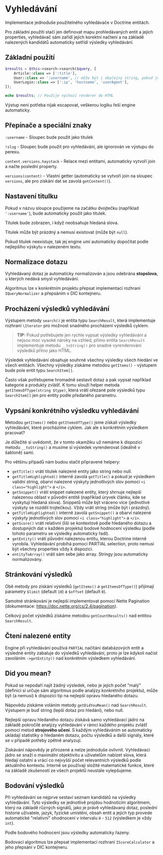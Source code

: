 Vyhledávání
===========

Implementace jednoduše použitelného vyhledávače v Doctrine entitách.

Pro základní použití stačí jen definovat mapu prohledávaných entit a jejich properties, vyhledávač sám zařídí jejich korektní načtení a na základě nalezených kandidátů automaticky setřídí výsledky vyhledávání.

Základní použití
----------------

```php
$results = $this->search->search($query, [
	Article::class => [':title'],
	User::class => ':username', // může být i obyčejný string, pokud jde o jeden sloupec
	UserLogin::class => [':ip', 'hostname', 'userAgent'],
]);

echo $results; // Použije výchozí renderer do HTML
```

Výstup není potřeba nijak escapovat, veškerou logiku řeší engine automaticky.

Přepínače a speciální znaky
---------------------------

`:username` - Sloupec bude použit jako titulek

`!slug` - Sloupec bude použit pro vyhledávání, ale ignorován ve výstupu do perexu.

`content.versions.haystack` - Relace mezi entitami, automaticky vytvoří join a načte poslední property.

`versions(content)` - Vlastní getter (automaticky se vytvoří join na sloupec `versions`, ale pro získání dat se zavolá `getContent()`).

Nastavení titulku
-----------------

Pokud v názvu sloupce použijeme na začátku dvojtečku (například `':username'`), bude automaticky použit jako titulek.

Titulek bude zobrazen, i když neobsahuje hledaná slova.

Titulek může být prázdný a nemusí existovat (může být `null`).

Pokud titulek neexistuje, tak jej engine umí automaticky dopočítat podle nejlepšího výskytu v nalezeném textu.

Normalizace dotazu
------------------

Vyhledávaný dotaz je automaticky normalizován a jsou odebrána **stopslova**, u kterých nedává smysl vyhledávání.

Algoritmus lze v konkrétním projektu přepsat implementací rozhraní `IQueryNormalizer` a přepsáním v DIC kontejneru.

Procházení výsledků vyhledávání
-------------------------------

Výstupem metody `search()` je entita typu `SearchResult`, která implementuje rozhraní `\Iterator` pro možnost snadného procházení výsledků cyklem.

> **TIP:** Pokud potřebujete jen rychle vypsat výsledky vyhledávání a nejsou moc vysoké nároky na vzhled, přímo entita `SearchResult` implementuje metodu `__toString()` pro snadné vyrenderování výsledků přímo jako HTML.

Výsledek vyhledávání obsahuje souhrně všechny výsledky všech hledání ve všech entitách. Všechny výsledky získáme metodou `getItems()` - výstupem bude pole entit typu `SearchItem[]`.

Často však potřebujeme hromadně sestavit dotaz a pak vypsat například kategorie a produkty zvlášť. K tomu slouží helper metoda `getItemsOfType(string $type)`, která vrátí ořezané pole výsledků typu `SearchItem[]` jen pro entity podle předaného parametru.

Vypsání konkrétního výsledku vyhledávání
----------------------------------------

Metodou `getItems()` nebo `getItemsOfType()` jsme získali výsledky vyhledávání, které procházíme cyklem. Jak ale s konkrétním výsledkem pracovat?

Je důležité si uvědomit, že v tomto okamžiku už nemáme k dispozici metodu `__toString()` a musíme si výsledek vyrenderovat (ideálně v šabloně) sami.

Pro většinu případů nám budou stačit připravené helpery:

- `getTitle()` vrátí titulek nalezené entity jako string nebo null.
- `getTitleHighlighted()` interně zavolá `getTitle()` a pokud je výsledkem validní string, obarví nalezené výskyty jednotlivých slov pomocí `<i class="highlight">` a `</i>`.
- `getSnippet()` vrátí snippet nalezené entity, který shrnuje nejlepší nalezenou oblast v původní entitě (například úryvek článku, kde se vyskytují hledaná slova). Snippetů může být vráceno více (jednotlivé výskyty se rozdělí trojtečkou). Vždy vrátí string (může být i prázdný).
- `getTitleHighlighted()` interně zavolá `getSnippet()` a obarví nalezené výskyty jednotlivých slov pomocí `<i class="highlight">` a `</i>`.
- `getScore()` vrátí relativní (liší se kontextově podle hledaného dotazu a dostupných dat v každém projektu) bodové hodnocení výsledku (podle tohoto parametru se výsledky automaticky řadí).
- `getEntity()` vrátí původní nalezenou entitu, kterou Doctrine interně vyrobila. Vyhledávání probíhá pomocí PARTIAL selection, proto nemusí být všechny properties vždy k dispozici.
- `entityToArray()` vrátí sám sebe jako array. Stringy jsou automaticky normalizovány.

Stránkování výsledků
--------------------

Obě metody pro získání výsledků (`getItems()` a `getItemsOfType()`) přijímají parametry `$limit` (default `10`) a `$offset` (default `0`).

Samotné stránkování je nejlepší implementovat pomocí Nette Pagination (dokumentace: https://doc.nette.org/cs/2.4/pagination).

Celkový počet výsledků získáme metodou `getCountResults()` nad entitou `SearchResult`.

Čtení nalezené entity
---------------------

Engine při vyhledávání používá `PARTIAL` načítání databázových entit a výsledné entity zabaluje do výsledků vyhledávání, proto je lze kdykoli načíst zavoláním `->getEntity()` nad konkrétním výsledkem vyhledávání.

Did you mean?
-------------

Pokud se nepodaří najít žádný výsledek, nebo je jejich počet "malý" (definici si určuje sám algoritmus podle analýzy konkrétního projektu), může být (a nemusí) k dispozici tip na nejlepší opravu hledaného dotazu.

Nápovědu získáme voláním metody `getDidYouMean()` nad `SearchResult`. Výstupem je buď string (lepší dotaz pro hledání), nebo null.

Nejlepší opravu hledaného dotazu získává samo vyhledávací jádro na základě pokročilé analýzy vyhledávání v rámci každého projektu zvlášť pomocí metod **strojového učení**. S každým vyhledáváním se automaticky ukládají statistiky o hledaném dotazu, počtu výsledků a další signály, které se v případě potřeby zpětně analyzují.

Získávání nápovědy je přirozené a nelze jednoduše ovlivnit. Vyhledávací jádro se snaží o maximální objektivitu a uživatelům nabízet slova, která hledají ostatní a vrácí co nejvyšší počet relevantních výsledků podle aktuálního kontextu. Interně se používají složité matematické funkce, které na základě zkušeností ze všech projektů neustále vylepšujeme.

Bodování výsledků
-----------------

Při vyhledávání se nejprve sestaví seznam kandidátů na výsledky vyhledávání. Tyto výsledky se jednotlivě projdou hodnotícím algoritmem, který na základě různých signálů, jako je právě vyhledávaný dotaz, poslední historie uživatele, jazyk, fyzické umístění, obsah entit a jejich typ provede automatické "relativní" ohodnocení v intervalu `0` - `512` (výsledkem je vždy `int`).

Podle bodového hodnocení jsou výsledky automaticky řazeny.

Bodovací algoritmus lze přepsat implementací rozhraní `IScoreCalculator` a jeho přepsání v DIC kontejneru.